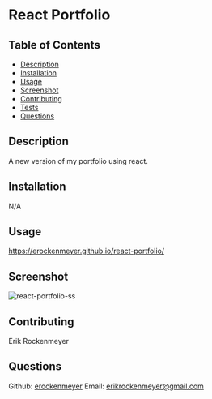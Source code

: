 # React Portfolio
## Table of Contents
- [Description](README.md#description)
- [Installation](README.md#installation)
- [Usage](README.md#usage)
- [Screenshot](README.md#screenshot)
- [Contributing](README.md#contributing)
- [Tests](README.md#tests)
- [Questions](README.md#questions)

## Description
A new version of my portfolio using react.

## Installation
N/A

## Usage
https://erockenmeyer.github.io/react-portfolio/

## Screenshot
![react-portfolio-ss](https://user-images.githubusercontent.com/94813971/177240795-fbaf8eb8-e8b7-407d-bf70-c9d0e9256003.PNG)

## Contributing
Erik Rockenmeyer

## Questions
Github: [erockenmeyer](https://github.com/erockenmeyer)
Email: erikrockenmeyer@gmail.com
